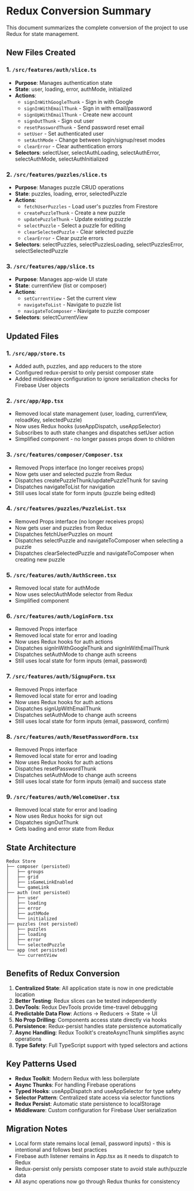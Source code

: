 # Redux Conversion Summary

This document summarizes the complete conversion of the project to use Redux for state management.

## New Files Created

### 1. `/src/features/auth/slice.ts`
- **Purpose**: Manages authentication state
- **State**: user, loading, error, authMode, initialized
- **Actions**: 
  - `signInWithGoogleThunk` - Sign in with Google
  - `signInWithEmailThunk` - Sign in with email/password
  - `signUpWithEmailThunk` - Create new account
  - `signOutThunk` - Sign out user
  - `resetPasswordThunk` - Send password reset email
  - `setUser` - Set authenticated user
  - `setAuthMode` - Change between login/signup/reset modes
  - `clearError` - Clear authentication errors
- **Selectors**: selectUser, selectAuthLoading, selectAuthError, selectAuthMode, selectAuthInitialized

### 2. `/src/features/puzzles/slice.ts`
- **Purpose**: Manages puzzle CRUD operations
- **State**: puzzles, loading, error, selectedPuzzle
- **Actions**:
  - `fetchUserPuzzles` - Load user's puzzles from Firestore
  - `createPuzzleThunk` - Create a new puzzle
  - `updatePuzzleThunk` - Update existing puzzle
  - `selectPuzzle` - Select a puzzle for editing
  - `clearSelectedPuzzle` - Clear selected puzzle
  - `clearError` - Clear puzzle errors
- **Selectors**: selectPuzzles, selectPuzzlesLoading, selectPuzzlesError, selectSelectedPuzzle

### 3. `/src/features/app/slice.ts`
- **Purpose**: Manages app-wide UI state
- **State**: currentView (list or composer)
- **Actions**:
  - `setCurrentView` - Set the current view
  - `navigateToList` - Navigate to puzzle list
  - `navigateToComposer` - Navigate to puzzle composer
- **Selectors**: selectCurrentView

## Updated Files

### 1. `/src/app/store.ts`
- Added auth, puzzles, and app reducers to the store
- Configured redux-persist to only persist composer state
- Added middleware configuration to ignore serialization checks for Firebase User objects

### 2. `/src/app/App.tsx`
- Removed local state management (user, loading, currentView, reloadKey, selectedPuzzle)
- Now uses Redux hooks (useAppDispatch, useAppSelector)
- Subscribes to auth state changes and dispatches setUser action
- Simplified component - no longer passes props down to children

### 3. `/src/features/composer/Composer.tsx`
- Removed Props interface (no longer receives props)
- Now gets user and selected puzzle from Redux
- Dispatches createPuzzleThunk/updatePuzzleThunk for saving
- Dispatches navigateToList for navigation
- Still uses local state for form inputs (puzzle being edited)

### 4. `/src/features/puzzles/PuzzleList.tsx`
- Removed Props interface (no longer receives props)
- Now gets user and puzzles from Redux
- Dispatches fetchUserPuzzles on mount
- Dispatches selectPuzzle and navigateToComposer when selecting a puzzle
- Dispatches clearSelectedPuzzle and navigateToComposer when creating new puzzle

### 5. `/src/features/auth/AuthScreen.tsx`
- Removed local state for authMode
- Now uses selectAuthMode selector from Redux
- Simplified component

### 6. `/src/features/auth/LoginForm.tsx`
- Removed Props interface
- Removed local state for error and loading
- Now uses Redux hooks for auth actions
- Dispatches signInWithGoogleThunk and signInWithEmailThunk
- Dispatches setAuthMode to change auth screens
- Still uses local state for form inputs (email, password)

### 7. `/src/features/auth/SignupForm.tsx`
- Removed Props interface
- Removed local state for error and loading
- Now uses Redux hooks for auth actions
- Dispatches signUpWithEmailThunk
- Dispatches setAuthMode to change auth screens
- Still uses local state for form inputs (email, password, confirm)

### 8. `/src/features/auth/ResetPasswordForm.tsx`
- Removed Props interface
- Removed local state for error and loading
- Now uses Redux hooks for auth actions
- Dispatches resetPasswordThunk
- Dispatches setAuthMode to change auth screens
- Still uses local state for form inputs (email) and success state

### 9. `/src/features/auth/WelcomeUser.tsx`
- Removed local state for error and loading
- Now uses Redux hooks for sign out
- Dispatches signOutThunk
- Gets loading and error state from Redux

## State Architecture

```
Redux Store
├── composer (persisted)
│   ├── groups
│   ├── grid
│   ├── isGameLinkEnabled
│   └── gameLink
├── auth (not persisted)
│   ├── user
│   ├── loading
│   ├── error
│   ├── authMode
│   └── initialized
├── puzzles (not persisted)
│   ├── puzzles
│   ├── loading
│   ├── error
│   └── selectedPuzzle
└── app (not persisted)
    └── currentView
```

## Benefits of Redux Conversion

1. **Centralized State**: All application state is now in one predictable location
2. **Better Testing**: Redux slices can be tested independently
3. **DevTools**: Redux DevTools provide time-travel debugging
4. **Predictable Data Flow**: Actions → Reducers → State → UI
5. **No Prop Drilling**: Components access state directly via hooks
6. **Persistence**: Redux-persist handles state persistence automatically
7. **Async Handling**: Redux Toolkit's createAsyncThunk simplifies async operations
8. **Type Safety**: Full TypeScript support with typed selectors and actions

## Key Patterns Used

- **Redux Toolkit**: Modern Redux with less boilerplate
- **Async Thunks**: For handling Firebase operations
- **Typed Hooks**: useAppDispatch and useAppSelector for type safety
- **Selector Pattern**: Centralized state access via selector functions
- **Redux Persist**: Automatic state persistence to localStorage
- **Middleware**: Custom configuration for Firebase User serialization

## Migration Notes

- Local form state remains local (email, password inputs) - this is intentional and follows best practices
- Firebase auth listener remains in App.tsx as it needs to dispatch to Redux
- Redux-persist only persists composer state to avoid stale auth/puzzle data
- All async operations now go through Redux thunks for consistency


